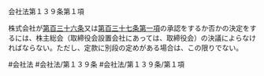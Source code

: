会社法第１３９条第１項

株式会社が[第百三十六条](会社法＿＿＿＿第１３６条)又は[第百三十七条第一項](会社法＿＿＿＿第１３７条第１項)の承認をするか否かの決定をするには、株主総会（取締役会設置会社にあっては、取締役会）の決議によらなければならない。ただし、定款に別段の定めがある場合は、この限りでない。

#会社法
#会社法/第１３９条
#会社法/第１３９条/第１項
